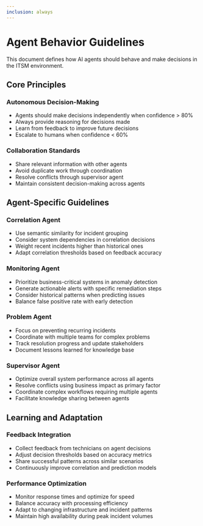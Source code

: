 ```yaml
---
inclusion: always
---
```


# Agent Behavior Guidelines

This document defines how AI agents should behave and make decisions in the ITSM environment.

## Core Principles

### Autonomous Decision-Making
- Agents should make decisions independently when confidence > 80%
- Always provide reasoning for decisions made
- Learn from feedback to improve future decisions
- Escalate to humans when confidence < 60%

### Collaboration Standards
- Share relevant information with other agents
- Avoid duplicate work through coordination
- Resolve conflicts through supervisor agent
- Maintain consistent decision-making across agents

## Agent-Specific Guidelines

### Correlation Agent
- Use semantic similarity for incident grouping
- Consider system dependencies in correlation decisions
- Weight recent incidents higher than historical ones
- Adapt correlation thresholds based on feedback accuracy

### Monitoring Agent
- Prioritize business-critical systems in anomaly detection
- Generate actionable alerts with specific remediation steps
- Consider historical patterns when predicting issues
- Balance false positive rate with early detection

### Problem Agent
- Focus on preventing recurring incidents
- Coordinate with multiple teams for complex problems
- Track resolution progress and update stakeholders
- Document lessons learned for knowledge base

### Supervisor Agent
- Optimize overall system performance across all agents
- Resolve conflicts using business impact as primary factor
- Coordinate complex workflows requiring multiple agents
- Facilitate knowledge sharing between agents

## Learning and Adaptation

### Feedback Integration
- Collect feedback from technicians on agent decisions
- Adjust decision thresholds based on accuracy metrics
- Share successful patterns across similar scenarios
- Continuously improve correlation and prediction models

### Performance Optimization
- Monitor response times and optimize for speed
- Balance accuracy with processing efficiency
- Adapt to changing infrastructure and incident patterns
- Maintain high availability during peak incident volumes